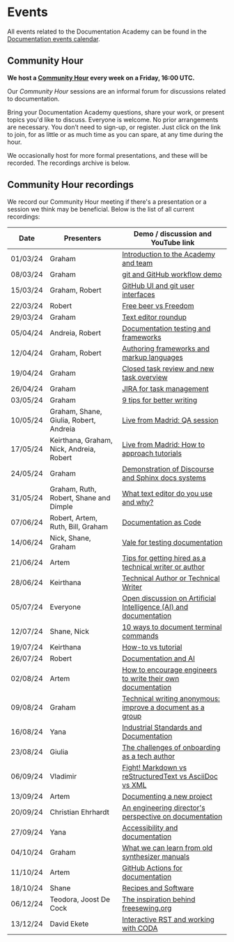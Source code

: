 # Events

All events related to the Documentation Academy can be found in the [Documentation events calendar](https://calendar.google.com/calendar/ical/c_fa68c19aa0cf8aa5ecd73266f6c4d9e94a52053c875f36fd7cc054439b923f33%40group.calendar.google.com/public/basic.ics).

## Community Hour

**We host a [Community Hour](https://discourse.ubuntu.com/t/community-hour/42771) every week on a Friday, 16:00 UTC.**

Our _Community Hour_ sessions are an informal forum for discussions related to documentation.

Bring your Documentation Academy questions, share your work, or present topics you'd like to discuss. Everyone is welcome. No prior arrangements are necessary. You don’t need to sign-up, or register. Just click on the link to join, for as little or as much time as you can spare, at any time during the hour.

We occasionally host for more formal presentations, and these will be recorded. The recordings archive is below.

## Community Hour recordings

We record our Community Hour meeting if there's a presentation or a session we think may be beneficial. Below is the list of all current recordings:

|Date | Presenters | Demo / discussion and YouTube link|
|--- | --- | ---|
|01/03/24 | Graham | [Introduction to the Academy and team](https://www.youtube.com/watch?v=GT03aSdabJE)|
|08/03/24 | Graham | [git and GitHub workflow demo](https://www.youtube.com/watch?v=EwRaJ_tyJ-k)|
|15/03/24 | Graham, Robert | [GitHub UI and git user interfaces](https://www.youtube.com/watch?v=Vk5blPpwOGM)|
|22/03/24 | Robert | [Free beer vs Freedom](https://www.youtube.com/watch?v=X5GfBMkQoy0)|
|29/03/24 | Graham | [Text editor roundup](https://www.youtube.com/watch?v=Xc-_Uu6asgA)|
|05/04/24 | Andreia, Robert | [Documentation testing and frameworks](https://www.youtube.com/watch?v=hoaI9RTvano)|
|12/04/24 | Graham, Robert | [Authoring frameworks and markup languages](https://www.youtube.com/watch?v=9jijpeUMzP0)|
|19/04/24 | Graham | [Closed task review and new task overview](https://www.youtube.com/watch?v=lwrc3u2-g2s)|
|26/04/24 | Graham | [JIRA for task management](https://www.youtube.com/watch?v=vryGy5qCZBM)|
|03/05/24 | Graham | [9 tips for better writing](https://www.youtube.com/watch?v=YQMULY0ksz0)|
|10/05/24 | Graham, Shane, Giulia, Robert, Andreia | [Live from Madrid: QA session](https://www.youtube.com/watch?v=GWG-RekGkjo)|
|17/05/24 | Keirthana, Graham, Nick, Andreia, Robert | [Live from Madrid: How to approach tutorials](https://www.youtube.com/watch?v=somxhyLJFa4)|
|24/05/24 | Graham | [ Demonstration of Discourse and Sphinx docs systems]( https://www.youtube.com/watch?v=H3OK4rfKRiA )|
|31/05/24 | Graham, Ruth, Robert, Shane and Dimple | [ What text editor do you use and why? ]( https://www.youtube.com/watch?v=5rrFfsdwsWo )|
|07/06/24 | Robert, Artem, Ruth, Bill, Graham | [Documentation as Code](https://www.youtube.com/watch?v=AVNfH99KiME)|
|14/06/24 | Nick, Shane, Graham | [Vale for testing documentation](https://www.youtube.com/watch?v=QpcY-UWKhxQ)|
|21/06/24 | Artem | [Tips for getting hired as a technical writer or author](https://youtu.be/lAWWsq2JDt8)|
|28/06/24 | Keirthana | [Technical Author or Technical Writer](https://youtu.be/udsfj1oE8Ns)|
|05/07/24 | Everyone | [Open discussion on Artificial Intelligence (AI) and documentation](https://www.youtube.com/watch?v=SzFm0jnd0bc)|
|12/07/24 | Shane, Nick | [10 ways to document terminal commands](https://www.youtube.com/watch?v=LwJMtk3Fbsg)|
|19/07/24 | Keirthana | [How-to vs tutorial](https://www.youtube.com/watch?v=9Ct_vb-BK0s)|
|26/07/24 | Robert | [Documentation and AI](https://youtu.be/S9rChUYSHk8)|
|02/08/24 | Artem | [How to encourage engineers to write their own documentation](https://youtu.be/tj_jLv3zE6k)|
|09/08/24 | Graham | [Technical writing anonymous: improve a document as a group](https://www.youtube.com/watch?v=kmGBdBFTl5Y)|
|16/08/24 | Yana | [Industrial Standards and Documentation](https://www.youtube.com/watch?v=SZ4bCbCYf8Q)|
|23/08/24 | Giulia | [The challenges of onboarding as a tech author](https://www.youtube.com/watch?v=2gAlGjQFjTY)|
|06/09/24 | Vladimir | [Fight! Markdown vs reStructuredText vs AsciiDoc vs XML](https://www.youtube.com/watch?v=C0V0A8GGfAs)|
|13/09/24 | Artem | [Documenting a new project](https://www.youtube.com/watch?v=l4VzYjsqUC4)|
|20/09/24 | Christian Ehrhardt | [An engineering director's perspective on documentation](https://www.youtube.com/watch?v=2ShZxMJ26_A)|
|27/09/24 | Yana | [Accessibility and documentation](https://www.youtube.com/watch?v=Egubho3-AM0)|
|04/10/24 | Graham | [What we can learn from old synthesizer manuals](https://www.youtube.com/watch?v=Gpjw6PQtR3U)|
|11/10/24 | Artem | [GitHub Actions for documentation](https://www.youtube.com/watch?v=zB2CGhGXpnc)|
|18/10/24 | Shane | [Recipes and Software](https://www.youtube.com/watch?v=PW_gWv6OysM)|
|06/12/24 | Teodora, Joost De Cock | [The inspiration behind freesewing.org](https://www.youtube.com/watch?v=SWyzQ3ChZ1I)|
|13/12/24 | David Ekete | [Interactive RST and working with CODA](https://www.youtube.com/watch?v=_7pKdieSt74)|
